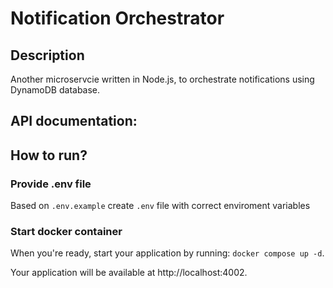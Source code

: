 # Notification Orchestrator

## Description

Another microservcie written in Node.js, to orchestrate notifications using DynamoDB database.

## API documentation:

## How to run?

### Provide .env file

Based on `.env.example` create `.env` file with correct enviroment variables

### Start docker container

When you're ready, start your application by running:
`docker compose up -d`.

Your application will be available at http://localhost:4002.
